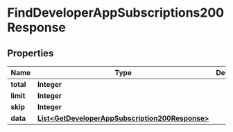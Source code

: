 

# FindDeveloperAppSubscriptions200Response


## Properties

| Name | Type | Description | Notes |
|------------ | ------------- | ------------- | -------------|
|**total** | **Integer** |  |  |
|**limit** | **Integer** |  |  |
|**skip** | **Integer** |  |  |
|**data** | [**List&lt;GetDeveloperAppSubscription200Response&gt;**](GetDeveloperAppSubscription200Response.md) |  |  |



